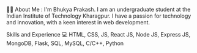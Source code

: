 👩‍💻 About Me :
I'm Bhukya Prakash. I am an undergraduate student at the Indian Institute of Technology Kharagpur. I have a passion for technology and innovation, with a keen interest in web development. 

Skills and Experience
💻 HTML, CSS, JS,
React JS,
Node JS,
Express JS,
MongoDB,
Flask,
SQL,
MySQL,
C/C++,
Python
